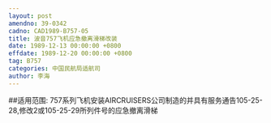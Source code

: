```yaml
---
layout: post
amendno: 39-0342
cadno: CAD1989-B757-05
title: 波音757飞机应急撤离滑梯改装
date: 1989-12-13 00:00:00 +0800
effdate: 1989-12-20 00:00:00 +0800
tag: B757
categories: 中国民航局适航司
author: 李海
---
```


##适用范围:
757系列飞机安装AIRCRUISERS公司制造的并具有服务通告105-25-28,修改2或105-25-29所列件号的应急撤离滑梯

